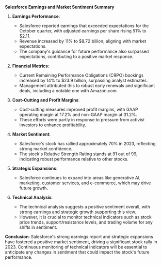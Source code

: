 **Salesforce Earnings and Market Sentiment Summary**

1. **Earnings Performance**:
   - Salesforce reported earnings that exceeded expectations for the October quarter, with adjusted earnings per share rising 51% to $2.11.
   - Revenue increased by 11% to $8.72 billion, aligning with market expectations.
   - The company's guidance for future performance also surpassed expectations, contributing to a positive market response.

2. **Financial Metrics**:
   - Current Remaining Performance Obligations (CRPO) bookings increased by 14% to $23.9 billion, surpassing analyst estimates.
   - Management attributed this to robust early renewals and significant deals, including a notable one with Amazon.com.

3. **Cost-Cutting and Profit Margins**:
   - Cost-cutting measures improved profit margins, with GAAP operating margin at 17.2% and non-GAAP margin at 31.2%.
   - These efforts were partly in response to pressure from activist investors to enhance profitability.

4. **Market Sentiment**:
   - Salesforce's stock has rallied approximately 70% in 2023, reflecting strong market confidence.
   - The stock's Relative Strength Rating stands at 91 out of 99, indicating robust performance relative to other stocks.

5. **Strategic Expansions**:
   - Salesforce continues to expand into areas like generative AI, marketing, customer services, and e-commerce, which may drive future growth.

6. **Technical Analysis**:
   - The technical analysis suggests a positive sentiment overall, with strong earnings and strategic growth supporting this view.
   - However, it is crucial to monitor technical indicators such as stock price trends, support/resistance levels, and trading volume for any shifts in sentiment.

**Conclusion**:
Salesforce's strong earnings report and strategic expansions have fostered a positive market sentiment, driving a significant stock rally in 2023. Continuous monitoring of technical indicators will be essential to anticipate any changes in sentiment that could impact the stock's future performance.